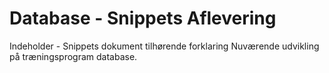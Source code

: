 # Database - Snippets Aflevering
Indeholder - Snippets dokument tilhørende forklaring
Nuværende udvikling på træningsprogram database.
